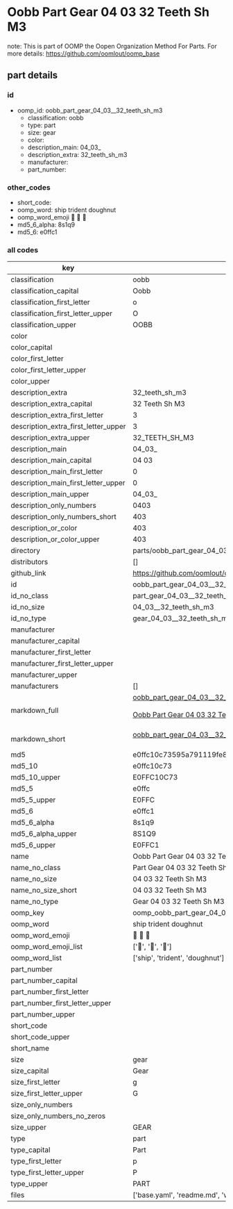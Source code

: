 # Oobb Part Gear 04 03  32 Teeth Sh M3  

note: This is part of OOMP the Oopen Organization Method For Parts. For more details: https://github.com/oomlout/oomp_base

##  part details





### id
* oomp_id: oobb_part_gear_04_03__32_teeth_sh_m3
  * classification: oobb
  * type: part
  * size: gear
  * color: 
  * description_main: 04_03_
  * description_extra: 32_teeth_sh_m3
  * manufacturer: 
  * part_number: 

### other_codes
* short_code: 
* oomp_word: ship trident doughnut
* oomp_word_emoji :ship: :trident: :doughnut:
* md5_6_alpha: 8s1q9
* md5_6: e0ffc1

### all codes 
| key | value |  
| --- | --- |  
| classification | oobb |  
| classification_capital | Oobb |  
| classification_first_letter | o |  
| classification_first_letter_upper | O |  
| classification_upper | OOBB |  
| color |  |  
| color_capital |  |  
| color_first_letter |  |  
| color_first_letter_upper |  |  
| color_upper |  |  
| description_extra | 32_teeth_sh_m3 |  
| description_extra_capital | 32 Teeth Sh M3 |  
| description_extra_first_letter | 3 |  
| description_extra_first_letter_upper | 3 |  
| description_extra_upper | 32_TEETH_SH_M3 |  
| description_main | 04_03_ |  
| description_main_capital | 04 03  |  
| description_main_first_letter | 0 |  
| description_main_first_letter_upper | 0 |  
| description_main_upper | 04_03_ |  
| description_only_numbers | 0403 |  
| description_only_numbers_short | 403 |  
| description_or_color | 403 |  
| description_or_color_upper | 403 |  
| directory | parts/oobb_part_gear_04_03__32_teeth_sh_m3 |  
| distributors | [] |  
| github_link | https://github.com/oomlout/oomlout_oomp_part_src/tree/main/parts/oobb_part_gear_04_03__32_teeth_sh_m3/working |  
| id | oobb_part_gear_04_03__32_teeth_sh_m3 |  
| id_no_class | part_gear_04_03__32_teeth_sh_m3 |  
| id_no_size | 04_03__32_teeth_sh_m3 |  
| id_no_type | gear_04_03__32_teeth_sh_m3 |  
| manufacturer |  |  
| manufacturer_capital |  |  
| manufacturer_first_letter |  |  
| manufacturer_first_letter_upper |  |  
| manufacturer_upper |  |  
| manufacturers | [] |  
| markdown_full | [oobb_part_gear_04_03__32_teeth_sh_m3](https://github.com/oomlout/oomlout_oomp_part_src/tree/main/parts/oobb_part_gear_04_03__32_teeth_sh_m3/working)<br>[](https://github.com/oomlout/oomlout_oomp_part_src/tree/main/parts/oobb_part_gear_04_03__32_teeth_sh_m3/working)<br>[Oobb Part Gear 04 03  32 Teeth Sh M3](https://github.com/oomlout/oomlout_oomp_part_src/tree/main/parts/oobb_part_gear_04_03__32_teeth_sh_m3/working)<br><br> |  
| markdown_short | [oobb_part_gear_04_03__32_teeth_sh_m3](https://github.com/oomlout/oomlout_oomp_part_src/tree/main/parts/oobb_part_gear_04_03__32_teeth_sh_m3/working)<br><br> |  
| md5 | e0ffc10c73595a791119fe80ac6eb1e6 |  
| md5_10 | e0ffc10c73 |  
| md5_10_upper | E0FFC10C73 |  
| md5_5 | e0ffc |  
| md5_5_upper | E0FFC |  
| md5_6 | e0ffc1 |  
| md5_6_alpha | 8s1q9 |  
| md5_6_alpha_upper | 8S1Q9 |  
| md5_6_upper | E0FFC1 |  
| name | Oobb Part Gear 04 03  32 Teeth Sh M3 |  
| name_no_class | Part Gear 04 03  32 Teeth Sh M3 |  
| name_no_size | 04 03  32 Teeth Sh M3 |  
| name_no_size_short | 04 03  32 Teeth Sh M3 |  
| name_no_type | Gear 04 03  32 Teeth Sh M3 |  
| oomp_key | oomp_oobb_part_gear_04_03__32_teeth_sh_m3 |  
| oomp_word | ship trident doughnut |  
| oomp_word_emoji | :ship: :trident: :doughnut: |  
| oomp_word_emoji_list | [':ship:', ':trident:', ':doughnut:'] |  
| oomp_word_list | ['ship', 'trident', 'doughnut'] |  
| part_number |  |  
| part_number_capital |  |  
| part_number_first_letter |  |  
| part_number_first_letter_upper |  |  
| part_number_upper |  |  
| short_code |  |  
| short_code_upper |  |  
| short_name |  |  
| size | gear |  
| size_capital | Gear |  
| size_first_letter | g |  
| size_first_letter_upper | G |  
| size_only_numbers |  |  
| size_only_numbers_no_zeros |  |  
| size_upper | GEAR |  
| type | part |  
| type_capital | Part |  
| type_first_letter | p |  
| type_first_letter_upper | P |  
| type_upper | PART |  
| files | ['base.yaml', 'readme.md', 'working.json', 'working.yaml'] |  
